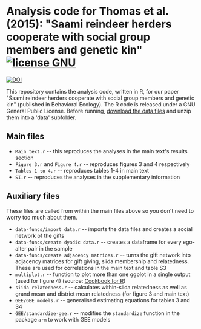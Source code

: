 # Analysis code for Thomas et al. (2015): "Saami reindeer herders cooperate with social group members and genetic kin" [![license GNU](http://b.repl.ca/v1/license-GNU-brightgreen.png)][license]

[license]: https://github.com/matthewgthomas/saami-gift-games/blob/master/LICENSE

[![DOI](https://zenodo.org/badge/doi/10.5281/zenodo.19101.svg)](http://dx.doi.org/10.5281/zenodo.19101)

This repository contains the analysis code, written in R, for our paper "Saami reindeer herders cooperate with social group members and genetic kin" (published in Behavioral Ecology). The R code is released under a GNU General Public License.
Before running, [download the data files](http://dryad.com) and unzip them into a 'data' subfolder.

## Main files

+ `Main text.r` -- this reproduces the analyses in the main text's results section
+ `Figure 3.r` and `Figure 4.r` -- reproduces figures 3 and 4 respectively
+ `Tables 1 to 4.r` -- reproduces tables 1-4 in main text
+ `SI.r` -- reproduces the analyses in the supplementary information

## Auxiliary files
These files are called from within the main files above so you don't need to worry too much about them.

+ `data-funcs/import data.r` -- imports the data files and creates a social network of the gifts
+ `data-funcs/create dyadic data.r` -- creates a dataframe for every ego-alter pair in the sample
+ `data-funcs/create adjacency matrices.r` -- turns the gift network into adjacency matrices for gift giving, siida membership and relatedness. These are used for correlations in the main text and table S3
+ `multiplot.r` -- function to plot more than one ggplot in a single output (used for figure 4) (source: [Cookbook for R](http://www.cookbook-r.com/Graphs/Multiple_graphs_on_one_page_(ggplot2)))
+ `siida relatedness.r` -- calculates within-siida relatedness as well as grand mean and district mean relatedness (for figure 3 and main text)
+ `GEE/GEE models.r` -- generalised estimating equations for tables 3 and S4
+ `GEE/standardize-gee.r` -- modifies the `standardize` function in the package `arm` to work with GEE models
